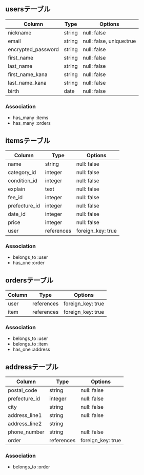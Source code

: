 ## usersテーブル

|Column            |Type       |Options    |
|---------------   |-----------|-----------|
|nickname          |string     |null: false|
|email             |string     |null: false, unique:true|
|encrypted_password|string     |null: false|
|first_name        |string     |null: false|
|last_name         |string     |null: false|
|first_name_kana   |string     |null: false|
|last_name_kana    |string     |null: false|
|birth             |date       |null: false|

### Association
- has_many :items
- has_many :orders


## itemsテーブル

|Column         |Type       |Options    |
|---------------|-----------|-----------|
|name           |string     |null: false|
|category_id    |integer    |null: false|
|condition_id   |integer    |null: false|
|explain        |text       |null: false|
|fee_id         |integer    |null: false|
|prefecture_id  |integer    |null: false|
|date_id        |integer    |null: false|
|price          |integer     |null: false|
|user           |references |foreign_key: true|

### Association
- belongs_to :user
- has_one :order


## ordersテーブル

|Column         |Type       |Options    |
|---------------|-----------|-----------|
|user           |references |foreign_key: true|
|item           |references |foreign_key: true|

### Association
- belongs_to :user
- belongs_to :item
- has_one :address


## addressテーブル

|Column         |Type       |Options    |
|---------------|-----------|-----------|
|postal_code    |string     |null: false|
|prefecture_id  |integer    |null: false|
|city           |string     |null: false|
|address_line1  |string     |null: false|
|address_line2  |string     |           |
|phone_number   |string     |null: false|
|order          |references |foreign_key: true|

### Association
- belongs_to :order